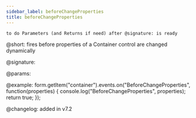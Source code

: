 ```yaml
---
sidebar_label: beforeChangeProperties
title: beforeChangeProperties
---
```


`to do Parameters (and Returns if need) after @signature: is ready`

@short: fires before properties of a Container control are changed dynamically

@signature:

@params:

@example: form.getItem("container").events.on("BeforeChangeProperties", function(properties) {
    console.log("BeforeChangeProperties", properties);
    return true;
});

@changelog: added in v7.2
